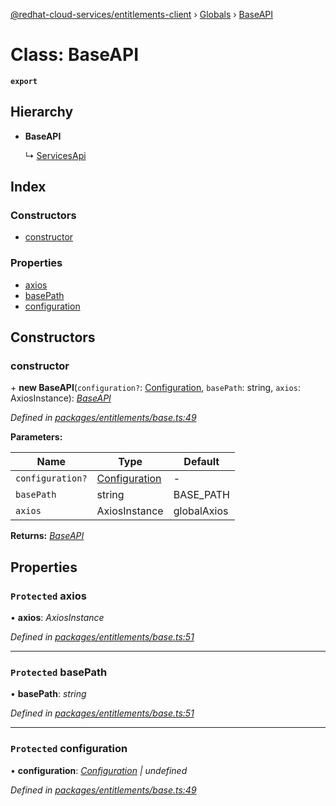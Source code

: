 [@redhat-cloud-services/entitlements-client](../README.md) › [Globals](../globals.md) › [BaseAPI](baseapi.md)

# Class: BaseAPI

**`export`** 

## Hierarchy

* **BaseAPI**

  ↳ [ServicesApi](servicesapi.md)

## Index

### Constructors

* [constructor](baseapi.md#constructor)

### Properties

* [axios](baseapi.md#protected-axios)
* [basePath](baseapi.md#protected-basepath)
* [configuration](baseapi.md#protected-configuration)

## Constructors

###  constructor

\+ **new BaseAPI**(`configuration?`: [Configuration](configuration.md), `basePath`: string, `axios`: AxiosInstance): *[BaseAPI](baseapi.md)*

*Defined in [packages/entitlements/base.ts:49](https://github.com/RedHatInsights/javascript-clients/blob/master/packages/entitlements/base.ts#L49)*

**Parameters:**

Name | Type | Default |
------ | ------ | ------ |
`configuration?` | [Configuration](configuration.md) | - |
`basePath` | string | BASE_PATH |
`axios` | AxiosInstance | globalAxios |

**Returns:** *[BaseAPI](baseapi.md)*

## Properties

### `Protected` axios

• **axios**: *AxiosInstance*

*Defined in [packages/entitlements/base.ts:51](https://github.com/RedHatInsights/javascript-clients/blob/master/packages/entitlements/base.ts#L51)*

___

### `Protected` basePath

• **basePath**: *string*

*Defined in [packages/entitlements/base.ts:51](https://github.com/RedHatInsights/javascript-clients/blob/master/packages/entitlements/base.ts#L51)*

___

### `Protected` configuration

• **configuration**: *[Configuration](configuration.md) | undefined*

*Defined in [packages/entitlements/base.ts:49](https://github.com/RedHatInsights/javascript-clients/blob/master/packages/entitlements/base.ts#L49)*
